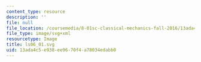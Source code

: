 ```yaml
---
content_type: resource
description: ''
file: null
file_location: /coursemedia/8-01sc-classical-mechanics-fall-2016/13ada4c5e938ee9670f4a78034edabb0_ls06_01.svg
file_type: image/svg+xml
resourcetype: Image
title: ls06_01.svg
uid: 13ada4c5-e938-ee96-70f4-a78034edabb0
---
```

